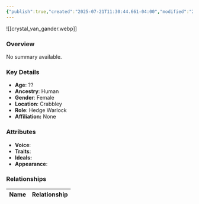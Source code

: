```yaml
---
{"publish":true,"created":"2025-07-21T11:30:44.661-04:00","modified":"2025-07-25T11:35:59.643-04:00","published":"2025-07-25T11:35:59.643-04:00","cssclasses":"","Age":"??","Ancestry":"Human","Gender":"Female","Location":["Crabbley"],"Role":["Hedge Warlock"],"Affiliation":["None"],"Appearances":["[[-The High Rollers Campaign-]]"]}
---
```



![[crystal_van_gander.webp]]

### Overview
No summary available.

### Key Details
- **Age**: ??
- **Ancestry**: Human
- **Gender**: Female
- **Location**: Crabbley
- **Role**: Hedge Warlock
- **Affiliation:** None

### Attributes
- **Voice**: 
- **Traits**: 
- **Ideals:** 
- **Appearance**:

### Relationships

| Name  | Relationship |
| ----- | ------------ |
